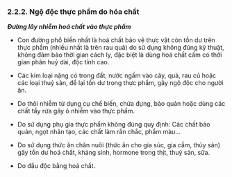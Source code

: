 ### 2.2.2. Ngộ độc thực phẩm do hóa chất

***Đường lây nhiễm hoá chất vào thực phẩm*** 

- Con đường phổ biến nhất là hoá chất bảo vệ thực vật còn tồn dư trên thực phẩm (nhiều nhất là trên rau quả) do sử dụng không đúng kỹ thuật, không đảm bảo thời gian cách ly, đặc biệt là dùng hoá chất cấm có thời gian phân huỷ dài, độc tính cao.

- Các kim loại nặng có trong đất, nước ngấm vào cây, quả, rau củ hoặc các loại thuỷ sản, để lại tồn dư trong thực phẩm, gây ngộ độc cho người ăn.

- Do thôi nhiễm từ dụng cụ chế biến, chứa đựng, bảo quản hoặc dùng các chất tẩy rửa gây ô nhiễm vào thực phẩm.

- Do sử dụng phụ gia thực phẩm không đúng quy định: Các chất bảo quản, ngọt nhân tạo, các chất làm rắn chắc, phẩm màu...

- Do sử dụng thức ăn chăn nuôi (thức ăn cho gia súc, gia cầm, thủy sản) gây tồn dư hoá chất, kháng sinh, hormone trong thịt, thuỷ sản, sữa.

- Do đầu độc bằng hoá chất.